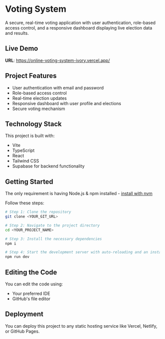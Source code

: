 
# Voting System

A secure, real-time voting application with user authentication, role-based access control, and a responsive dashboard displaying live election data and results.

## Live Demo

**URL**: https://online-voting-system-ivory.vercel.app/

## Project Features

- User authentication with email and password
- Role-based access control
- Real-time election updates
- Responsive dashboard with user profile and elections
- Secure voting mechanism

## Technology Stack

This project is built with:

- Vite
- TypeScript
- React
- Tailwind CSS
- Supabase for backend functionality

## Getting Started

The only requirement is having Node.js & npm installed - [install with nvm](https://github.com/nvm-sh/nvm#installing-and-updating)

Follow these steps:

```sh
# Step 1: Clone the repository
git clone <YOUR_GIT_URL>

# Step 2: Navigate to the project directory
cd <YOUR_PROJECT_NAME>

# Step 3: Install the necessary dependencies
npm i

# Step 4: Start the development server with auto-reloading and an instant preview
npm run dev
```

## Editing the Code

You can edit the code using:

- Your preferred IDE
- GitHub's file editor

## Deployment

You can deploy this project to any static hosting service like Vercel, Netlify, or GitHub Pages.
